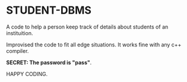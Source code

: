 # STUDENT-DBMS
A code to help a person keep track of details about students of an instituition.


Improvised the code to fit all edge situations. It works fine with any c++ compiler.

**SECRET: The password is "pass"**.


HAPPY CODING.
